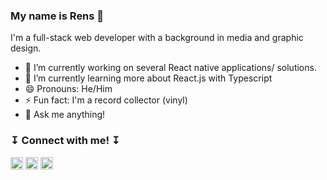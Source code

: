 ### My name is Rens 🤗

I'm a full-stack web developer with a background in media and graphic design.

- 🔭  I’m currently working on several React native applications/ solutions. 
- 🌱  I’m currently learning more about React.js with Typescript
- 😄  Pronouns: He/Him
- ⚡   Fun fact: I'm a record collector (vinyl)
- 💬  Ask me anything! 


###  ↧ Connect with me! ↧ 

<a href="https://www.linkedin.com/in/rensp/"><img width="20px" height="20px" src="https://upload.wikimedia.org/wikipedia/commons/thumb/c/c9/Linkedin.svg/1200px-Linkedin.svg.png"></a>
<a href="mailto:renspennings@gmail.com"><img width="20px" height="20px" src="https://www.philippes.com/wp-content/uploads/2017/01/email-icon.png"></a>
<a href="https://www.last.fm/user/renspennings"><img width="20px" height="20px" src="https://cdn4.iconfinder.com/data/icons/iconsimple-logotypes/512/last_fm-512.png"></a>
